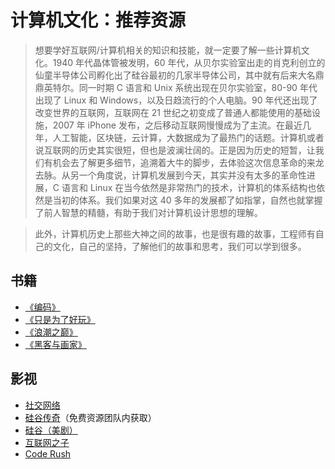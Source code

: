 # 计算机文化：推荐资源

> 想要学好互联网/计算机相关的知识和技能，就一定要了解一些计算机文化。1940 年代晶体管被发明，60 年代，从贝尔实验室出走的肖克利创立的仙童半导体公司孵化出了硅谷最初的几家半导体公司，其中就有后来大名鼎鼎英特尔。同一时期 C 语言和 Unix 系统出现在贝尔实验室，80-90 年代出现了 Linux 和 Windows，以及日趋流行的个人电脑。90 年代还出现了改变世界的互联网，互联网在 21 世纪之初变成了普通人都能使用的基础设施，2007 年 iPhone 发布，之后移动互联网慢慢成为了主流。在最近几年，人工智能，区块链，云计算，大数据成为了最热门的话题。计算机或者说互联网的历史其实很短，但也是波澜壮阔的。正是因为历史的短暂，让我们有机会去了解更多细节，追溯着大牛的脚步，去体验这次信息革命的来龙去脉。从另一个角度说，计算机发展到今天，其实并没有太多的革命性进展，C 语言和 Linux 在当今依然是非常热门的技术，计算机的体系结构也依然是当初的体系。我们如果对这 40 多年的发展都了如指掌，自然也就掌握了前人智慧的精髓，有助于我们对计算机设计思想的理解。

> 此外，计算机历史上那些大神之间的故事，也是很有趣的故事，工程师有自己的文化，自己的坚持，了解他们的故事和思考，我们可以学到很多。

## 书籍

- [《编码》](https://item.jd.com/11116026.html)
- [《只是为了好玩》](https://item.jd.com/11514065.html)
- [《浪潮之巅》](https://item.jd.com/12626736.html)
- [《黑客与画家》](https://item.jd.com/10582495.html)

## 影视

- [社交网络](https://v.youku.com/v_show/id_XMzA3OTYzMzc2.html?refer=seo_operation.liuxiao.liux_00003303_3000_Qzu6ve_19042900)
- [硅谷传奇](https://v.youku.com/v_show/id_XNTk1NzMxNDA4.html)（免费资源团队内获取）
- [硅谷（美剧）](https://v.qq.com/x/cover/ijilh0frmu96sbf/x0017evzp6n.html?ptag=baidu.aladdin.tv)
- [互联网之子](http://open.163.com/newview/movie/free?pid=MB0JQB7H7&mid=MB1EF3EOM)
- [Code Rush](http://compaign.tudou.com/v/XMjEzODYwNjk1Ng==)
